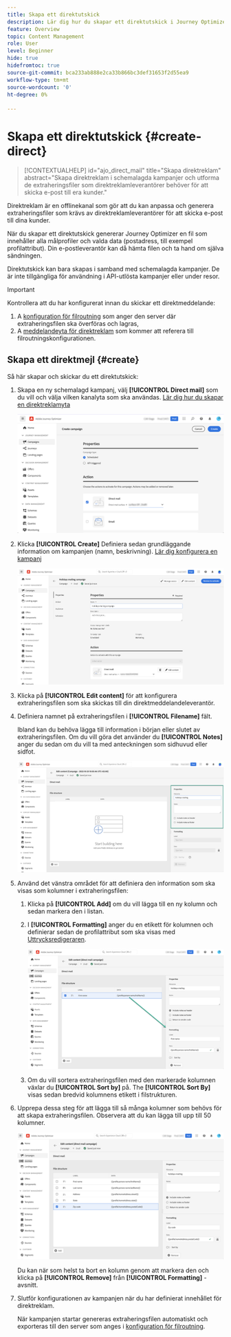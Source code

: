 ```yaml
---
title: Skapa ett direktutskick
description: Lär dig hur du skapar ett direktutskick i Journey Optimizer
feature: Overview
topic: Content Management
role: User
level: Beginner
hide: true
hidefromtoc: true
source-git-commit: bca233ab888e2ca33b866bc3def31653f2d55ea9
workflow-type: tm+mt
source-wordcount: '0'
ht-degree: 0%

---
```


# Skapa ett direktutskick {#create-direct}

>[!CONTEXTUALHELP]
>id="ajo_direct_mail"
>title="Skapa direktreklam"
>abstract="Skapa direktreklam i schemalagda kampanjer och utforma de extraheringsfiler som direktreklamleverantörer behöver för att skicka e-post till era kunder."

Direktreklam är en offlinekanal som gör att du kan anpassa och generera extraheringsfiler som krävs av direktreklamleverantörer för att skicka e-post till dina kunder.

När du skapar ett direktutskick genererar Journey Optimizer en fil som innehåller alla målprofiler och valda data (postadress, till exempel profilattribut). Din e-postleverantör kan då hämta filen och ta hand om själva sändningen.

Direktutskick kan bara skapas i samband med schemalagda kampanjer. De är inte tillgängliga för användning i API-utlösta kampanjer eller under resor.

>[!IMPORTANT]
>
>Kontrollera att du har konfigurerat innan du skickar ett direktmeddelande:
>
>1. A [konfiguration för filroutning](../configuration/direct-mail-configuration.md#file-routing-configuration) som anger den server där extraheringsfilen ska överföras och lagras,
>1. A [meddelandeyta för direktreklam](../configuration/direct-mail-configuration.md#direct-mail-surface) som kommer att referera till filroutningskonfigurationen.


## Skapa ett direktmejl {#create}

Så här skapar och skickar du ett direktutskick:

1. Skapa en ny schemalagd kampanj, välj **[!UICONTROL Direct mail]** som du vill och välja vilken kanalyta som ska användas. [Lär dig hur du skapar en direktreklamyta](../configuration/direct-mail-configuration.md#direct-mail-surface)

   ![](assets/direct-mail-campaign.png)

1. Klicka **[!UICONTROL Create]** Definiera sedan grundläggande information om kampanjen (namn, beskrivning). [Lär dig konfigurera en kampanj](../campaigns/create-campaign.md)

   ![](assets/direct-mail-edit.png)

1. Klicka på **[!UICONTROL Edit content]** för att konfigurera extraheringsfilen som ska skickas till din direktmeddelandeleverantör.

1. Definiera namnet på extraheringsfilen i **[!UICONTROL Filename]** fält.

   Ibland kan du behöva lägga till information i början eller slutet av extraheringsfilen.  Om du vill göra det använder du **[!UICONTROL Notes]** anger du sedan om du vill ta med anteckningen som sidhuvud eller sidfot.

   <!--Click on the button to the right of the Output file field and enter the desired label. You can use personalization fields, content blocks and dynamic text (see Defining content). For example, you can complete the label with the delivery ID or the extraction date.-->

   ![](assets/direct-mail-properties.png)

1. Använd det vänstra området för att definiera den information som ska visas som kolumner i extraheringsfilen:

   1. Klicka på **[!UICONTROL Add]** om du vill lägga till en ny kolumn och sedan markera den i listan.

   1. I **[!UICONTROL Formatting]** anger du en etikett för kolumnen och definierar sedan de profilattribut som ska visas med [Uttrycksredigeraren](../personalization/personalization-build-expressions.md).

      ![](assets/direct-mail-content.png)

   1. Om du vill sortera extraheringsfilen med den markerade kolumnen växlar du **[!UICONTROL Sort by]** på. The **[!UICONTROL Sort By]** visas sedan bredvid kolumnens etikett i filstrukturen.

1. Upprepa dessa steg för att lägga till så många kolumner som behövs för att skapa extraheringsfilen. Observera att du kan lägga till upp till 50 kolumner.

   ![](assets/direct-mail-complete.png)

   Du kan när som helst ta bort en kolumn genom att markera den och klicka på **[!UICONTROL Remove]** från **[!UICONTROL Formatting]** -avsnitt.

1. Slutför konfigurationen av kampanjen när du har definierat innehållet för direktreklam.

   När kampanjen startar genereras extraheringsfilen automatiskt och exporteras till den server som anges i [konfiguration för filroutning](../configuration/direct-mail-configuration.md).
